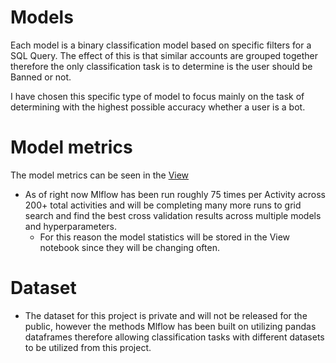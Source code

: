 # Models

Each model is a binary classification model based on specific filters for a SQL Query.
The effect of this is that similar accounts are grouped together therefore the only classification task is to determine is the user should be Banned or not.

I have chosen this specific type of model to focus mainly on the task of determining with the highest possible accuracy whether a user is a bot.

# Model metrics
The model metrics can be seen in the [View](/notebooks/mlflow/experiments/view.ipynb)

- As of right now Mlflow has been run roughly 75 times per Activity across 200+ total activities and will be completing many more runs to grid search and find the best cross validation results across multiple models and hyperparameters.
  - For this reason the model statistics will be stored in the View notebook since they will be changing often.




# Dataset

- The dataset for this project is private and will not be released for the public, however the methods Mlflow has been built on utilizing pandas dataframes therefore allowing classification tasks with different datasets to be utilized from this project.